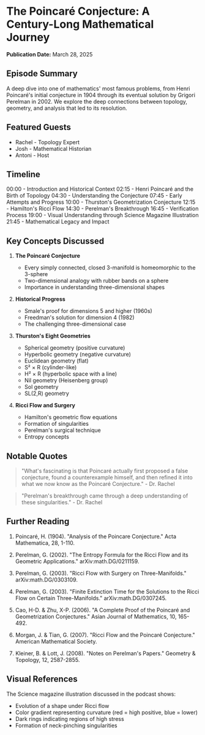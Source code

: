 # The Poincaré Conjecture: A Century-Long Mathematical Journey
**Publication Date:** March 28, 2025


## Episode Summary
A deep dive into one of mathematics' most famous problems, from Henri Poincaré's initial conjecture in 1904 through its eventual solution by Grigori Perelman in 2002. We explore the deep connections between topology, geometry, and analysis that led to its resolution.

## Featured Guests
- Rachel - Topology Expert
- Josh - Mathematical Historian
- Antoni - Host

## Timeline
00:00 - Introduction and Historical Context
02:15 - Henri Poincaré and the Birth of Topology
04:30 - Understanding the Conjecture
07:45 - Early Attempts and Progress
10:00 - Thurston's Geometrization Conjecture
12:15 - Hamilton's Ricci Flow
14:30 - Perelman's Breakthrough
16:45 - Verification Process
19:00 - Visual Understanding through Science Magazine Illustration
21:45 - Mathematical Legacy and Impact

## Key Concepts Discussed
1. **The Poincaré Conjecture**
   - Every simply connected, closed 3-manifold is homeomorphic to the 3-sphere
   - Two-dimensional analogy with rubber bands on a sphere
   - Importance in understanding three-dimensional shapes

2. **Historical Progress**
   - Smale's proof for dimensions 5 and higher (1960s)
   - Freedman's solution for dimension 4 (1982)
   - The challenging three-dimensional case

3. **Thurston's Eight Geometries**
   - Spherical geometry (positive curvature)
   - Hyperbolic geometry (negative curvature)
   - Euclidean geometry (flat)
   - S² × R (cylinder-like)
   - H² × R (hyperbolic space with a line)
   - Nil geometry (Heisenberg group)
   - Sol geometry
   - SL(2,R) geometry

4. **Ricci Flow and Surgery**
   - Hamilton's geometric flow equations
   - Formation of singularities
   - Perelman's surgical technique
   - Entropy concepts

## Notable Quotes
> "What's fascinating is that Poincaré actually first proposed a false conjecture, found a counterexample himself, and then refined it into what we now know as the Poincaré Conjecture." - Dr. Rachel

> "Perelman's breakthrough came through a deep understanding of these singularities." - Dr. Rachel

## Further Reading
1. Poincaré, H. (1904). "Analysis of the Poincare Conjecture." Acta Mathematica, 28, 1-110.

2. Perelman, G. (2002). "The Entropy Formula for the Ricci Flow and its Geometric Applications." arXiv:math.DG/0211159.

3. Perelman, G. (2003). "Ricci Flow with Surgery on Three-Manifolds." arXiv:math.DG/0303109.

4. Perelman, G. (2003). "Finite Extinction Time for the Solutions to the Ricci Flow on Certain Three-Manifolds." arXiv:math.DG/0307245.

5. Cao, H-D. & Zhu, X-P. (2006). "A Complete Proof of the Poincaré and Geometrization Conjectures." Asian Journal of Mathematics, 10, 165-492.

6. Morgan, J. & Tian, G. (2007). "Ricci Flow and the Poincaré Conjecture." American Mathematical Society.

7. Kleiner, B. & Lott, J. (2008). "Notes on Perelman's Papers." Geometry & Topology, 12, 2587-2855.

## Visual References
The Science magazine illustration discussed in the podcast shows:
- Evolution of a shape under Ricci flow
- Color gradient representing curvature (red = high positive, blue = lower)
- Dark rings indicating regions of high stress
- Formation of neck-pinching singularities
